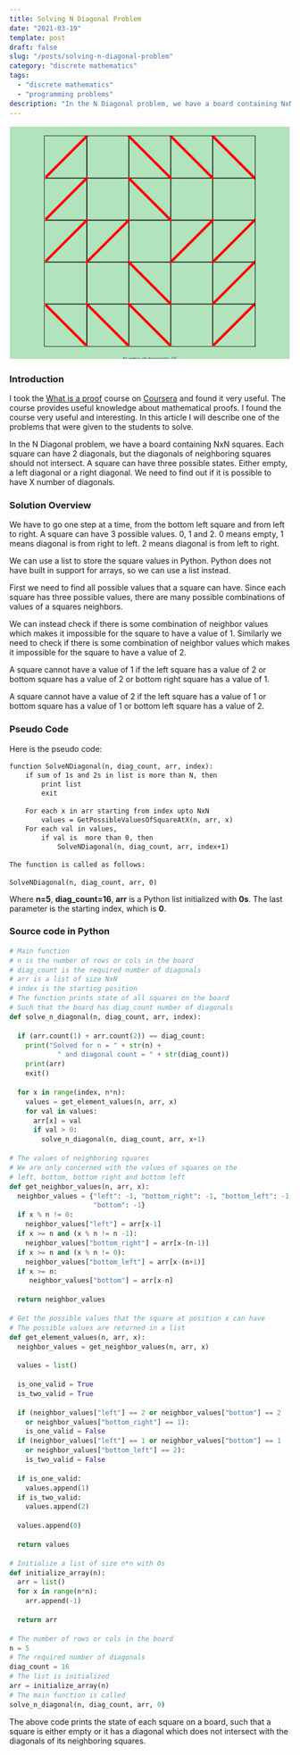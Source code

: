 ```yaml
---
title: Solving N Diagonal Problem
date: "2021-03-19"
template: post
draft: false
slug: "/posts/solving-n-diagonal-problem"
category: "discrete mathematics"
tags:
  - "discrete mathematics"
  - "programming problems" 
description: "In the N Diagonal problem, we have a board containing NxN squares. Each square can have 2 diagonals, but the diagonals of neighboring squares should not intersect. A square can have three possible states. Either empty, a left diagonal or a right diagonal. We need to find out if it is possible to have X number of diagonals."
---
```


![NxN board with 16 non intersecting diagonals](./16-diagonals-on-5x5-board.png)

### Introduction

I took the [What is a proof](https://www.coursera.org/learn/what-is-a-proof) course on [Coursera](https://www.coursera.org/) and found it very useful. The course provides useful knowledge about mathematical proofs. I found the course very useful and interesting. In this article I will describe one of the problems that were given to the students to solve.

In the N Diagonal problem, we have a board containing NxN squares. Each square can have 2 diagonals, but the diagonals of neighboring squares should not intersect. A square can have three possible states. Either empty, a left diagonal or a right diagonal. We need to find out if it is possible to have X number of diagonals.

### Solution Overview

We have to go one step at a time, from the bottom left square and from left to right. A square can have 3 possible values. 0, 1 and 2. 0 means empty, 1 means diagonal is from right to left. 2 means diagonal is from left to right.

We can use a list to store the square values in Python. Python does not have built in support for arrays, so we can use a list instead.

First we need to find all possible values that a square can have. Since each square has three possible values, there are many possible combinations of values of a squares neighbors.

We can instead check if there is some combination of neighbor values which makes it impossible for the square to have a value of 1. Similarly we need to check if there is some combination of neighbor values which makes it impossible for the square to have a value of 2.

A square cannot have a value of 1 if the left square has a value of 2 or bottom square has a value of 2 or bottom right square has a value of 1.

A square cannot have a value of 2 if the left square has a value of 1 or bottom square has a value of 1 or bottom left square has a value of 2.

### Pseudo Code

Here is the pseudo code:

```
function SolveNDiagonal(n, diag_count, arr, index):
    if sum of 1s and 2s in list is more than N, then 
        print list
        exit

    For each x in arr starting from index upto NxN
        values = GetPossibleValuesOfSquareAtX(n, arr, x)
    For each val in values, 
        if val is  more than 0, then
            SolveNDiagonal(n, diag_count, arr, index+1)
            
The function is called as follows:

SolveNDiagonal(n, diag_count, arr, 0)
```

Where **n=5**, **diag_count=16**, **arr** is a Python list initialized with **0s**. The last parameter is the starting index, which is **0**.

### Source code in Python

```python
# Main function
# n is the number of rows or cols in the board
# diag_count is the required number of diagonals
# arr is a list of size NxN
# index is the starting position
# The function prints state of all squares on the board
# Such that the board has diag_count number of diagonals
def solve_n_diagonal(n, diag_count, arr, index):    
 
  if (arr.count(1) + arr.count(2)) == diag_count:
    print("Solved for n = " + str(n) + 
            " and diagonal count = " + str(diag_count))    
    print(arr)
    exit()
              
  for x in range(index, n*n):
    values = get_element_values(n, arr, x)
    for val in values:
      arr[x] = val
      if val > 0:
        solve_n_diagonal(n, diag_count, arr, x+1)
        
# The values of neighboring squares
# We are only concerned with the values of squares on the
# left, bottom, bottom right and bottom left         
def get_neighbor_values(n, arr, x):
  neighbor_values = {"left": -1, "bottom_right": -1, "bottom_left": -1, 
                     "bottom": -1}
  if x % n != 0:
    neighbor_values["left"] = arr[x-1]
  if x >= n and (x % n != n -1):
    neighbor_values["bottom_right"] = arr[x-(n-1)]
  if x >= n and (x % n != 0):
    neighbor_values["bottom_left"] = arr[x-(n+1)]      
  if x >= n:   
     neighbor_values["bottom"] = arr[x-n]      
     
  return neighbor_values
  
# Get the possible values that the square at position x can have
# The possible values are returned in a list
def get_element_values(n, arr, x):  
  neighbor_values = get_neighbor_values(n, arr, x)
  
  values = list()
  
  is_one_valid = True
  is_two_valid = True
  
  if (neighbor_values["left"] == 2 or neighbor_values["bottom"] == 2
    or neighbor_values["bottom_right"] == 1):
    is_one_valid = False
  if (neighbor_values["left"] == 1 or neighbor_values["bottom"] == 1
    or neighbor_values["bottom_left"] == 2):
    is_two_valid = False  
    
  if is_one_valid:
    values.append(1)
  if is_two_valid:
    values.append(2)
    
  values.append(0)
  
  return values
  
# Initialize a list of size n*n with 0s  
def initialize_array(n):
  arr = list()
  for x in range(n*n):
    arr.append(-1)
  
  return arr
     
# The number of rows or cols in the board      
n = 5
# The required number of diagonals
diag_count = 16
# The list is initialized
arr = initialize_array(n)
# The main function is called
solve_n_diagonal(n, diag_count, arr, 0)
```

The above code prints the state of each square on a board, such that a square is either empty or it has a diagonal which does not intersect with the diagonals of its neighboring squares.

